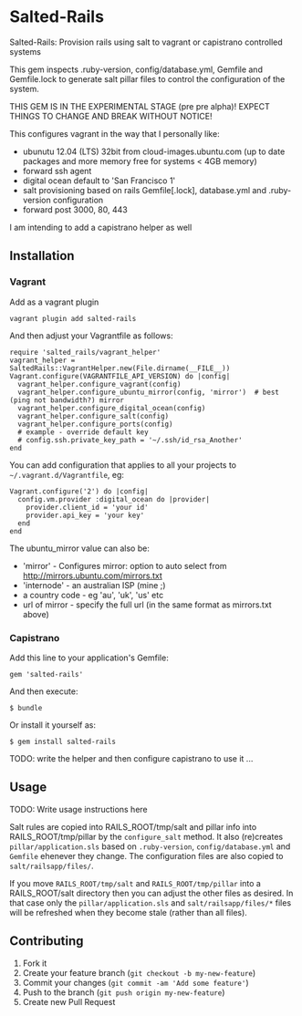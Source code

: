 # Salted-Rails

Salted-Rails: Provision rails using salt to vagrant or capistrano controlled systems

This gem inspects .ruby-version, config/database.yml, Gemfile and Gemfile.lock to generate salt pillar files to control the configuration of the system. 

THIS GEM IS IN THE EXPERIMENTAL STAGE (pre pre alpha)! EXPECT THINGS TO CHANGE AND BREAK WITHOUT NOTICE!

This configures vagrant in the way that I personally like:
* ubunutu 12.04 (LTS) 32bit from cloud-images.ubuntu.com (up to date packages and more memory free for systems < 4GB memory)
* forward ssh agent
* digital ocean default to 'San Francisco 1'
* salt provisioning based on rails Gemfile[.lock], database.yml and .ruby-version configuration
* forward post 3000, 80, 443

I am intending to add a capistrano helper as well

## Installation

### Vagrant

Add as a vagrant plugin

    vagrant plugin add salted-rails

And then adjust your Vagrantfile as follows:

    require 'salted_rails/vagrant_helper'
    vagrant_helper = SaltedRails::VagrantHelper.new(File.dirname(__FILE__))
    Vagrant.configure(VAGRANTFILE_API_VERSION) do |config|
      vagrant_helper.configure_vagrant(config)
      vagrant_helper.configure_ubuntu_mirror(config, 'mirror')  # best (ping not bandwidth?) mirror
      vagrant_helper.configure_digital_ocean(config)
      vagrant_helper.configure_salt(config)
      vagrant_helper.configure_ports(config)
      # example - override default key
      # config.ssh.private_key_path = '~/.ssh/id_rsa_Another'
    end

You can add configuration that applies to all your projects to `~/.vagrant.d/Vagrantfile`, eg:

    Vagrant.configure('2') do |config|
      config.vm.provider :digital_ocean do |provider|
        provider.client_id = 'your id'
        provider.api_key = 'your key'
      end
    end

The ubuntu_mirror value can also be:
* 'mirror' - Configures mirror: option to auto select from http://mirrors.ubuntu.com/mirrors.txt
* 'internode' - an australian ISP (mine ;)
* a country code - eg 'au', 'uk', 'us' etc
* url of mirror - specify the full url (in the same format as mirrors.txt above)

### Capistrano

Add this line to your application's Gemfile:

    gem 'salted-rails'

And then execute:

    $ bundle

Or install it yourself as:

    $ gem install salted-rails

TODO: write the helper and then configure capistrano to use it ...

## Usage

TODO: Write usage instructions here

Salt rules are copied into RAILS_ROOT/tmp/salt and pillar info into RAILS_ROOT/tmp/pillar by the `configure_salt` method.
It also (re)creates `pillar/application.sls` based on `.ruby-version`, `config/database.yml` and `Gemfile` ehenever they change.
The configuration files are also copied to `salt/railsapp/files/`.

If you move `RAILS_ROOT/tmp/salt` and `RAILS_ROOT/tmp/pillar` into a RAILS_ROOT/salt directory then you can adjust the other files as desired.
In that case only the `pillar/application.sls` and `salt/railsapp/files/*` files will be refreshed when they become stale (rather than all files).

## Contributing

1. Fork it
2. Create your feature branch (`git checkout -b my-new-feature`)
3. Commit your changes (`git commit -am 'Add some feature'`)
4. Push to the branch (`git push origin my-new-feature`)
5. Create new Pull Request
